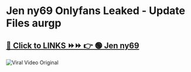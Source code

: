
 # Jen ny69 Onlyfans Leaked - Update Files aurgp

## <h2><a href="https://clipsfans.com/Jen_ny69&ref=git">🔗 Click to LINKS ⏩⏩ 👉 🟢 Jen ny69 </a></h2>

<a href="https://clipsfans.com/Jen_ny69&ref=git" rel="nofollow" data-target="animated-image.originalLink"><img src="https://i.ibb.co.com/xMMVF88/686577567.gif" alt="Viral Video Original" style="max-width: 100%; display: inline-block;" data-target="animated-image.originalImage"></a>

